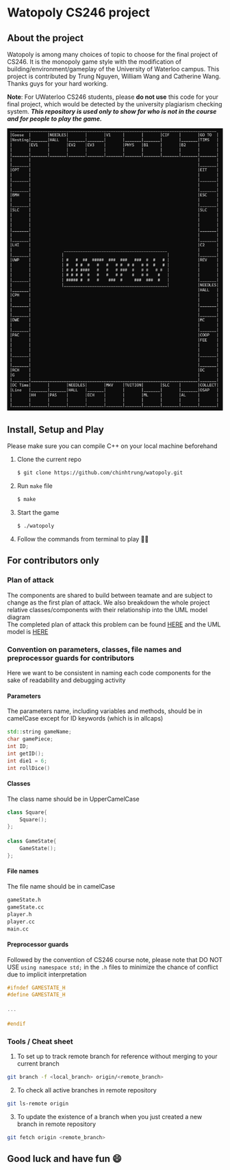 # Watopoly CS246 project

## About the project
Watopoly is among many choices of topic to choose for the final project of CS246. It is the monopoly game style with the modification of building/environment/gameplay of the University of Waterloo campus. This project is contributed by Trung Nguyen, William Wang and Catherine Wang. Thanks guys for your hard working.

**Note**: For UWaterloo CS246 students, please **do not use** this code for your final project, which would be detected by the university plagiarism checking system. ***This repository is used only to show for who is not in the course and for people to play the game.***

[![watopoly screenshot][watopoly-screenshot]][watopoly-screenshot]

## Install, Setup and Play
Please make sure you can compile C++ on your local machine beforehand
1. Clone the current repo
    ```sh
    $ git clone https://github.com/chinhtrung/watopoly.git
    ```
2. Run ```make``` file
    ```sh
    $ make
    ```
3. Start the game
    ```sh
    $ ./watopoly
    ```
4. Follow the commands from terminal to play 🎲🤑

## For contributors only

### Plan of attack
The components are shared to build between teamate and are subject to change as the first plan of attack. We also breakdown the whole project relative classes/components with their relationship into the UML model diagram  
The completed plan of attack this problem can be found [HERE](./documents/initial_game_plan.pdf) and the UML model is [HERE](./documents/UML.pdf)

### Convention on parameters, classes, file names and preprocessor guards for contributors
Here we want to be consistent in naming each code components for the sake of readability and debugging activity

#### Parameters
The parameters name, including variables and methods, should be in camelCase except for ID keywords (which is in allcaps)
```CPP
std::string gameName;
char gamePiece;
int ID;
int getID();
int die1 = 6;
int rollDice()
```
#### Classes
The class name should be in UpperCamelCase
```CPP
class Square{
    Square();
};

class GameState{
    GameState();
};
```
#### File names
The file name should be in camelCase
```sh
gameState.h
gameState.cc
player.h
player.cc
main.cc
```
#### Preprocessor guards
Followed by the convention of CS246 course note, please note that DO NOT USE `using namespace std;` in the `.h` files to minimize the chance of conflict due to implicit interpretation
```CPP
#ifndef GAMESTATE_H
#define GAMESTATE_H

...

#endif
```

### Tools / Cheat sheet
1. To set up to track remote branch for reference without merging to your current branch
```sh
git branch -f <local_branch> origin/<remote_branch>
```
2. To check all active branches in remote repository
```sh
git ls-remote origin
```
3. To update the existence of a branch when you just created a new branch in remote repository
```sh
git fetch origin <remote_branch>
```

## Good luck and have fun :smile:

[watopoly-screenshot]: ./documents/watopoly_map.PNG